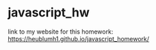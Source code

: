 # javascript_hw

link to my website for this homework: https://heublumh1.github.io/javascript_homework/
